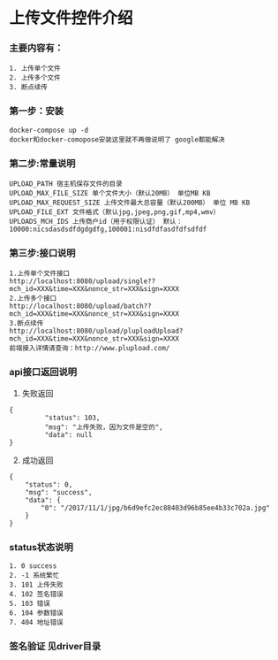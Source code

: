 # 上传文件控件介绍

### 主要内容有：
```
1. 上传单个文件
2. 上传多个文件
3. 断点续传
```
### 第一步：安装
```
docker-compose up -d
docker和docker-comopose安装这里就不再做说明了 google都能解决
```
### 第二步:常量说明 
```
UPLOAD_PATH 宿主机保存文件的目录
UPLOAD_MAX_FILE_SIZE 单个文件大小（默认20MB） 单位MB KB
UPLOAD_MAX_REQUEST_SIZE 上传文件最大总容量（默认200MB） 单位 MB KB
UPLOAD_FILE_EXT 文件格式（默认jpg,jpeg,png,gif,mp4,wmv）
UPLOADS_MCH_IDS 上传商户id（用于权限认证） 默认：10000:nicsdasdsdfdgdgdfg,100001:nisdfdfasdfdfsdfdf
```
### 第三步:接口说明
```
1.上传单个文件接口
http://localhost:8080/upload/single??mch_id=XXX&time=XXX&nonce_str=XXX&sign=XXXX
2.上传多个接口
http://localhost:8080/upload/batch??mch_id=XXX&time=XXX&nonce_str=XXX&sign=XXXX
3.断点续传
http://localhost:8080/upload/pluploadUpload?mch_id=XXX&time=XXX&nonce_str=XXX&sign=XXXX
前端接入详情请查询：http://www.plupload.com/
```
### api接口返回说明
1. 失败返回
```
{
         "status": 103,
         "msg": "上传失败，因为文件是空的",
         "data": null
}
```
2. 成功返回
```
{
    "status": 0,
    "msg": "success",
    "data": {
        "0": "/2017/11/1/jpg/b6d9efc2ec88403d96b85ee4b33c702a.jpg"
    }
}
```

### status状态说明
```
1. 0 success
2. -1 系统繁忙
3. 101 上传失败 
4. 102 签名错误
5. 103 错误
6. 104 参数错误
7. 404 地址错误
```
### 签名验证 见driver目录
